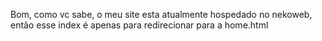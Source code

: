Bom, como vc sabe, o meu site esta atualmente hospedado no nekoweb, então esse index é apenas para redirecionar para a home.html
